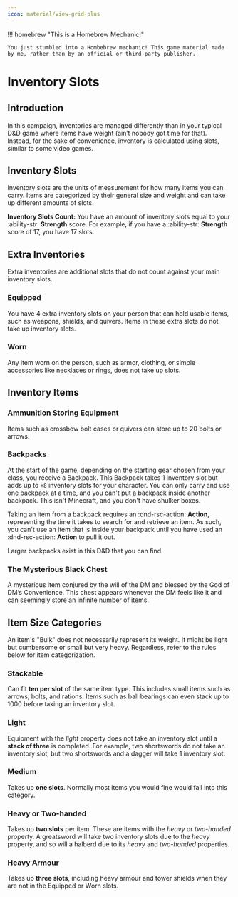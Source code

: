 ```yaml
---
icon: material/view-grid-plus
---
```


!!! homebrew "This is a Homebrew Mechanic!"

    You just stumbled into a Hombebrew mechanic! This game material made by me, rather than by an official or third-party publisher.


# Inventory Slots

## Introduction

In this campaign, inventories are managed differently than in your typical D&D game where items have weight (ain’t nobody got time for that). Instead, for the sake of convenience, inventory is calculated using slots, similar to some video games.

## Inventory Slots

Inventory slots are the units of measurement for how many items you can carry. Items are categorized by their general size and weight and can take up different amounts of slots.

**Inventory Slots Count:** You have an amount of inventory slots equal to your :ability-str: **Strength** score. For example, if you have a :ability-str: **Strength** score of 17, you have 17 slots.

## Extra Inventories

Extra inventories are additional slots that do not count against your main inventory slots.

### Equipped

You have 4 extra inventory slots on your person that can hold usable items, such as weapons, shields, and quivers. Items in these extra slots do not take up inventory slots.

### Worn

Any item worn on the person, such as armor, clothing, or simple accessories like necklaces or rings, does not take up slots.

## Inventory Items

### Ammunition Storing Equipment

Items such as crossbow bolt cases or quivers can store up to 20 bolts or arrows.

### Backpacks

At the start of the game, depending on the starting gear chosen from your class, you receive a Backpack. This Backpack takes 1 inventory slot but adds up to `+8` inventory slots for your character. You can only carry and use one backpack at a time, and you can't put a backpack inside another backpack. This isn't Minecraft, and you don't have shulker boxes.

Taking an item from a backpack requires an :dnd-rsc-action: **Action**, representing the time it takes to search for and retrieve an item. As such, you can't use an item that is inside your backpack until you have used an :dnd-rsc-action: **Action** to pull it out.

Larger backpacks exist in this D&D that you can find.

### The Mysterious Black Chest

A mysterious item conjured by the will of the DM and blessed by the God of DM’s Convenience. This chest appears whenever the DM feels like it and can seemingly store an infinite number of items.

## Item Size Categories

An item's "Bulk" does not necessarily represent its weight. It might be light but cumbersome or small but very heavy. Regardless, refer to the rules below for item categorization.

### Stackable

Can fit **ten per slot** of the same item type. This includes small items such as arrows, bolts, and rations. Items such as ball bearings can even stack up to 1000 before taking an inventory slot.

### Light

Equipment with the *light* property does not take an inventory slot until a **stack of three** is completed. For example, two shortswords do not take an inventory slot, but two shortswords and a dagger will take 1 inventory slot.

### Medium
Takes up **one slots**. Normally most items you would fine would fall into this category. 

### Heavy or Two-handed

Takes up **two slots** per item. These are items with the *heavy* or *two-handed* property. A greatsword will take two inventory slots due to the *heavy* property, and so will a halberd due to its *heavy* and *two-handed* properties.

### Heavy Armour

Takes up **three slots**, including heavy armour and tower shields when they are not in the Equipped or Worn slots.




